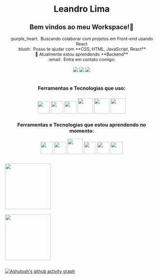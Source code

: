 <h1 align="center">Leandro Lima</h1>

## <h2 align="center"> Bem vindos ao meu Workspace!👋 </h2>


<div align="center"> :purple_heart:&nbsp; Buscando colaborar com projetos em Front-end usando React  <br>
 :blush: &nbsp;<bro>Posso te ajudar com **CSS, HTML, JavaScript, React**  <br>
  🌱 Atualmente estou aprendendo **Backend**<br
 💬&nbsp; Sobre mim: Curto tecnologia, filmes e séries <br>
 :email: &nbsp;Entre em contato comigo: </div> <br>
<div align="center"> <a href="mailto:leandrolsadm@gmail.com"><img src="https://img.shields.io/badge/Gmail-D14836?style=for-the-badge&logo=gmail&logoColor=white" /></a>
 <a href="https://www.linkedin.com/in/leandro-lima-62b8b6113/"><img src="https://img.shields.io/badge/LinkedIn-0077B5?style=for-the-badge&logo=linkedin&logoColor=white" /></a> 
 <a href="https://www.instagram.com/leeo_liima/"><img src="https://img.shields.io/badge/Instagram-E4405F?style=for-the-badge&logo=instagram&logoColor=white" /></a> </div>
       
</div>
<br>

<div align="center">
<h3> Ferramentas e Tecnologias que uso: <h3>

<img src="https://cdn.jsdelivr.net/gh/devicons/devicon/icons/visualstudio/visualstudio-plain.svg" width="40" height="40" />
<img src="https://cdn.jsdelivr.net/gh/devicons/devicon/icons/git/git-original.svg" width="40" height="40"/>
<img src="https://cdn.jsdelivr.net/gh/devicons/devicon/icons/javascript/javascript-original.svg" width="40" height="40"/>
<img src="https://cdn.jsdelivr.net/gh/devicons/devicon/icons/css3/css3-original-wordmark.svg" width="50" height="50" />
<img src="https://cdn.jsdelivr.net/gh/devicons/devicon/icons/html5/html5-original-wordmark.svg" width="50" height="50" />
<img src="https://cdn.jsdelivr.net/gh/devicons/devicon/icons/react/react-original.svg" width="50" height="50"/>
</div>

<div align="center">
<h3> Ferramentas e Tecnologias que estou aprendendo no momento: </h3>

<img src="https://cdn.jsdelivr.net/gh/devicons/devicon/icons/typescript/typescript-original.svg" width="40" height="40"/>  <img src="https://cdn.jsdelivr.net/gh/devicons/devicon/icons/mysql/mysql-original.svg"  width="40" height="40" /> <img src="https://cdn.jsdelivr.net/gh/devicons/devicon/icons/nodejs/nodejs-original.svg" width="50" height="50" /> <img src="https://cdn.jsdelivr.net/gh/devicons/devicon/icons/firebase/firebase-plain.svg"  width="40" height="40" /> <img src="https://cdn.jsdelivr.net/gh/devicons/devicon/icons/amazonwebservices/amazonwebservices-original.svg" width="40" height="40" /> <img src="https://cdn.jsdelivr.net/gh/devicons/devicon/icons/jest/jest-plain.svg" width="40" height="40" />
</div>

 <div style="display:flex">

<p align="center">
  <a href="https://github.com/leeoliima">
    <img
      align="center"
      height="150em"
      src="https://github-readme-stats.vercel.app/api?username=leeoliima&show_icons=true&include_all_commits=true&count_private=true&theme=dracula"
    />
  </a>
  <br>
 <br>
  <a href="https://github.com/leeoliima">
    <img
      align="center"
      height="150em"
      src="https://github-readme-stats.vercel.app/api/top-langs/?username=leeoliima&show_icons=true&include_all_commits=true&count_private=true&layout=compact&theme=dracula"
    />
  </a>
</p>
  
</div>
 
<div>

  </div> 
  
   [![Ashutosh's github activity graph](https://activity-graph.herokuapp.com/graph?username=leeoliima&theme=xcode)](https://github.com/ashutosh00710/github-readme-activity-graph)
